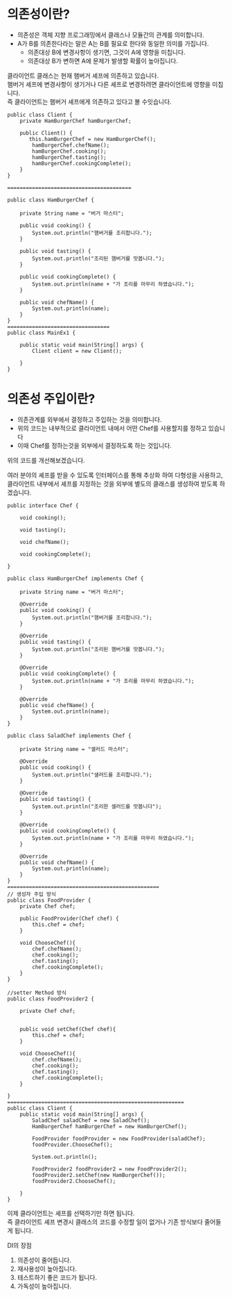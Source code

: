 # 의존성이란?
- 의존성은 객체 지향 프로그래밍에서 클래스나 모듈간의 관계를 의미합니다.
- A가 B를 의존한다라는 말은 A는 B를 필요로 한다와 동일한 의미를 가집니다.
  - 의존대상 B에 변경사항이 생기면, 그것이 A에 영향을 미칩니다.
  - 의존대상 B가 변하면 A에 문제가 발생할 확률이 높아집니다.

클라이언트 클래스는 현재 햄버거 셰프에 의존하고 있습니다.<br>
햄버거 셰프에 변경사항이 생기거나 다른 셰프로 변경하려면 클라이언트에 영향을 미칩니다.<br>
즉 클라이언트는 햄버거 셰프에게 의존하고 있다고 볼 수잇습니다.
```
public class Client {
    private HamBurgerChef hamBurgerChef;

    public Client() {
       this.hamBurgerChef = new HamBurgerChef();
        hamBurgerChef.chefName();
        hamBurgerChef.cooking();
        hamBurgerChef.tasting();
        hamBurgerChef.cookingComplete();
    }
}

========================================

public class HamBurgerChef {

    private String name = "버거 마스터";

    public void cooking() {
        System.out.println("햄버거를 조리합니다.");
    }

    public void tasting() {
        System.out.println("조리된 햄버거를 맛봅니다.");
    }

    public void cookingComplete() {
        System.out.println(name + "가 조리를 마무리 하였습니다.");
    }

    public void chefName() {
        System.out.println(name);
    }
}
=================================
public class MainEx1 {

    public static void main(String[] args) {
        Client client = new Client();

    }
}

```


# 의존성 주입이란?
- 의존관계를 외부에서 결정하고 주입하는 것을 의미합니다.
- 위의 코드는 내부적으로 클라이언트 내에서 어떤 Chef를 사용할지를 정하고 있습니다
- 이때 Chef를 정하는것을 외부에서 결정하도록 하는 것입니다.

위의 코드를 개선해보겠습니다.

여러 분야의 셰프를 받을 수 있도록 인터페이스를 통해 추상화 하여 다형성을 사용하고,
클라이언트 내부에서 셰프를 지정하는 것을 외부에 별도의 클래스를 생성하여 받도록 하겠습니다.

```
public interface Chef {

    void cooking();

    void tasting();

    void chefName();

    void cookingComplete();

}

public class HamBurgerChef implements Chef {

    private String name = "버거 마스터";

    @Override
    public void cooking() {
        System.out.println("햄버거를 조리합니다.");
    }

    @Override
    public void tasting() {
        System.out.println("조리된 햄버거를 맛봅니다.");
    }

    @Override
    public void cookingComplete() {
        System.out.println(name + "가 조리를 마무리 하였습니다.");
    }

    @Override
    public void chefName() {
        System.out.println(name);
    }
}

public class SaladChef implements Chef {

    private String name = "셀러드 마스터";

    @Override
    public void cooking() {
        System.out.println("샐러드를 조리합니다.");
    }

    @Override
    public void tasting() {
        System.out.println("조리한 셀러드를 맛봅니다");
    }

    @Override
    public void cookingComplete() {
        System.out.println(name + "가 조리를 마무리 하였습니다.");
    }

    @Override
    public void chefName() {
        System.out.println(name);
    }
}
=================================================
// 생성자 주입 방식
public class FoodProvider {
    private Chef chef;

    public FoodProvider(Chef chef) {
        this.chef = chef;
    }

    void ChooseChef(){
        chef.chefName();
        chef.cooking();
        chef.tasting();
        chef.cookingComplete();
    }
}

//setter Method 방식
public class FoodProvider2 {

    private Chef chef;


    public void setChef(Chef chef){
        this.chef = chef;
    }

    void ChooseChef(){
        chef.chefName();
        chef.cooking();
        chef.tasting();
        chef.cookingComplete();
    }

}
=========================================================
public class Client {
    public static void main(String[] args) {
        SaladChef saladChef = new SaladChef();
        HamBurgerChef hamBurgerChef = new HamBurgerChef();

        FoodProvider foodProvider = new FoodProvider(saladChef);
        foodProvider.ChooseChef();

        System.out.println();

        FoodProvider2 foodProvider2 = new FoodProvider2();
        foodProvider2.setChef(new HamBurgerChef());
        foodProvider2.ChooseChef();

    }
}

```
이제 클라이언트는 셰프를 선택하기만 하면 됩니다.<br> 
즉 클라이언트 셰프 변경시 클래스의 코드를 수정할 일이 없거나 기존 방식보다 줄어들게 됩니다.

DI의 장점
1. 의존성이 줄어듭니다.
2. 재사용성이 높아집니다.
3. 테스트하기 좋은 코드가 됩니다.
4. 가독성이 높아집니다.














